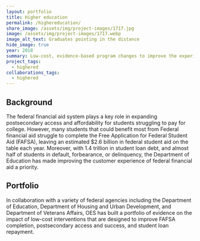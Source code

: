 ```yaml
---
layout: portfolio
title: Higher education
permalink: /highereducation/
share_image: /assets/img/project-images/1717.jpg
image: /assets/img/project-images/1717.webp  
image_alt_text: Graduates pointing in the distance
hide_image: true
year: 2018
summary: Low-cost, evidence-based program changes to improve the experiences of postsecondary students
project_tags:
  - highered
collaborations_tags:
  - highered
---
```


## Background
The federal financial aid system plays a key role in expanding postsecondary access and affordability for students struggling to pay for college. However, many students that could benefit most from Federal financial aid struggle to complete the Free Application for Federal Student Aid (FAFSA), leaving an estimated $2.6 billion in federal student aid on the table each year. Moreover, with 1.4 trillion in student loan debt, and almost half of students in default, forbearance, or delinquency, the Department of Education has made improving the customer experience of federal financial aid a priority.

## Portfolio
In collaboration with a variety of federal agencies including the Department of Education, Department of Housing and Urban Development, and Department of Veterans Affairs, OES has built a portfolio of evidence on the impact of low-cost interventions that are designed to improve FAFSA completion, postsecondary access and success, and student loan repayment.
